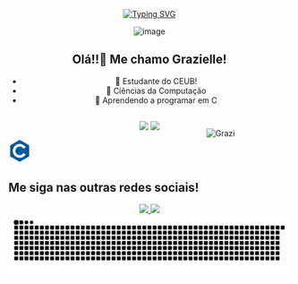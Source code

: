 <div align="center">
  <a href="https://git.io/typing-svg">
    <img src="https://readme-typing-svg.demolab.com?font=Fira+Code&weight=500&size=22&pause=1000&color=FF00F6&center=true&vCenter=true&random=false&width=524&lines=%E2%8A%B9+Welcome+to+my+profile!+%CB%99%E1%B5%95%CB%99+%E2%8A%B9+" alt="Typing SVG">
  </a>
  
![image](https://github.com/user-attachments/assets/99f9cac4-e8d1-41da-bfa1-6ca6e0575a7b)


## Olá!!👋 Me chamo Grazielle!

- 🔭 Estudante do CEUB!
- 🌱 Ciências da Computação
- 🤔 Aprendendo a programar em C

##
</div>
  
<p align="center">
  <img width="48%" src="https://github-readme-stats.vercel.app/api?username=graziessantos&show_icons=true&theme=synthwave&include_all_commits=true&count_private=true"/>
  <img width="48%" src="https://github-readme-stats.vercel.app/api/top-langs/?username=graziessantos&layout=compact&langs_count=6&theme=synthwave"/>
</p>


<img src="https://raw.githubusercontent.com/devicons/devicon/master/icons/c/c-plain.svg" width="40" height="40"/>

<img src="https://github.com/user-attachments/assets/3af8613f-44ca-4375-90f2-188524819cb9" alt="Grazi" width="150" align="right" style="margin-top: -20px;">

## Me siga nas outras redes sociais!
<div align="center">
<a href="mailto:grazie.santoss467@gmail.com">
  <img src="https://img.shields.io/badge/-Gmail-%23EA4335?style=for-the-badge&logo=gmail&logoColor=white" target="_blank">
</a>
<a href="https://www.linkedin.com/in/grazielle-santana-dos-santos-24149b362/" target="_blank">
  <img src="https://img.shields.io/badge/-LinkedIn-%230077B5?style=for-the-badge&logo=linkedin&logoColor=white" target="_blank">
</a>
</div>

<picture align="center">
  <source media="(prefers-color-scheme: dark)" srcset="https://raw.githubusercontent.com/graziessantos/graziessantos/output/github-contribution-grid-snake-dark.svg">
  <source media="(prefers-color-scheme: light)" srcset="https://raw.githubusercontent.com/graziessantos/graziessantos/output/github-contribution-grid-snake-dark.svg">
  <img align="center" alt="github contribution grid snake animation" src="https://raw.githubusercontent.com/graziessantos/graziessantos/output/github-contribution-grid-snake.svg">
</picture>
